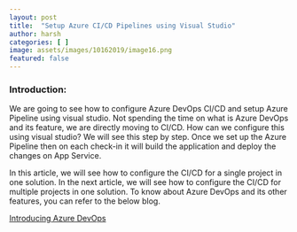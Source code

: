 ```yaml
---
layout: post
title:  "Setup Azure CI/CD Pipelines using Visual Studio"
author: harsh
categories: [ ]
image: assets/images/10162019/image16.png
featured: false
---
```


### Introduction: 
We are going to see how to configure Azure DevOps CI/CD and setup Azure Pipeline using visual studio. 
Not spending the time on what is Azure DevOps and its feature, we are directly moving to CI/CD. How can we configure this using visual studio? We will see this step by step. Once we set up the Azure Pipeline then on each check-in it will build the application and deploy the changes on App Service. 

In this article, we will see how to configure the CI/CD for a single project in one solution. In the next article, we will see how to configure the CI/CD for multiple projects in one solution. 
To know about Azure DevOps and its other features, you can refer to the below blog. 

[Introducing Azure DevOps](https://azure.microsoft.com/en-in/blog/introducing-azure-devops)
